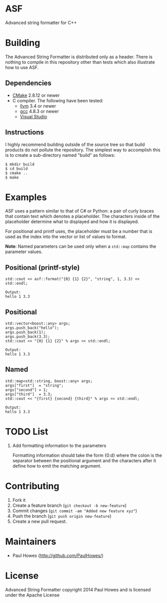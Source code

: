 # ASF

Advanced string formatter for C++

# Building

The Advanced String Formatter is distributed only as a header. There is nothing to compile in this
repository other than tests which also illustrate how to use ASF.

## Dependencies

* [CMake](http://www.cmake.org) 2.8.12 or newer
* C compiler. The following have been tested:
  * [llvm](http://llvm.org) 3.4 or newer
  * [gcc](http://gcc.gnu.org) 4.8.3 or newer
  * [Visual Studio](http://www.visualstudio.com)

## Instructions

I highly recommend building outside of the source tree so that build products do not pollute the
repository. The simplest way to accomplish this is to create a sub-directory named "build" as
follows:

    $ mkdir build
    $ cd build
    $ cmake ..
    $ make

# Examples

ASF uses a pattern similar to that of C# or Python: a pair of curly braces that contain text which
denotes a placeholder. The characters inside of the placeholder determine what to displayed and how
it is displayed.

For positional and printf uses, the placeholder must be a number that is used as the index into the
vector or list of values to format.

**Note**: Named parameters can be used only when a `std::map` contains the parameter values.

## Positional (printf-style)

    std::cout << asf::format("{0} {1} {2}", "string", 1, 3.3) << std::endl;

    Output:
    hello 1 3.3

## Positional

    std::vector<boost::any> args;
    args.push_back("hello");
    args.push_back(1);
    args.push_back(3.3);
    std::cout << "{0} {1} {2}" % args << std::endl;
    
    Output:
    hello 1 3.3

## Named

    std::map<std::string, boost::any> args;
    args["first"]  = "string";
    args["second"] = 1;
    args["third"]  = 3.3;
    std::cout << "{first} {second} {third}" % args << std::endl;

    Output:
    hello 1 3.3

# TODO List

1. Add formatting information to the parameters

   Formatting information should take the form {0:d} where the colon is the separator between the
   positional argument and the characters after it define how to emit the matching argument.

# Contributing

1. Fork it
2. Create a feature branch (`git checkout -b new-feature`)
3. Commit changes (`git commit -am "Added new feature xyz"`)
4. Push the branch (`git push origin new-feature`)
5. Create a new pull request.

# Maintainers

* Paul Howes (http://github.com/PaulHowes/)

# License

Advanced String Formatter copyright 2014 Paul Howes and is licensed under the Apache License
